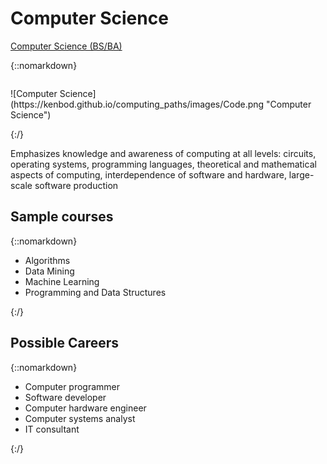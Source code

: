# Computer Science

[Computer Science (BS/BA)](https://kenbod.github.io/computing_paths/CS.html) 

{::nomarkdown}
<p style="float: left;">
  ![Computer Science](https://kenbod.github.io/computing_paths/images/Code.png "Computer Science")
</p>
<br>

{:/}

Emphasizes knowledge and awareness of computing at all levels: circuits, operating systems, programming languages, theoretical and mathematical aspects of computing, interdependence of software and hardware, large-scale software production


## Sample courses

{::nomarkdown}<ul><li>Algorithms</li><li>Data Mining</li><li>Machine Learning</li><li>Programming and Data Structures</li></ul>{:/}

## Possible Careers

{::nomarkdown}<ul><li>Computer programmer</li><li>Software developer</li><li>Computer hardware engineer</li><li>Computer systems analyst</li><li>IT consultant</li></ul>{:/}
